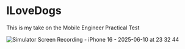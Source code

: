 # ILoveDogs
This is my take on the Mobile Engineer Practical Test

![Simulator Screen Recording - iPhone 16 - 2025-06-10 at 23 32 44](https://github.com/user-attachments/assets/6b22726f-9007-42f0-a5e7-c4fce78c00d0)
